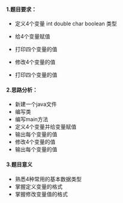 #### 1.题目要求：

- 定义4个变量  int  double  char  boolean  类型 

- 给4个变量赋值

- 打印四个变量的值

- 修改4个变量的值

- 打印四个变量的值

  




#### 2.思路分析：

- 新建一个java文件
- 编写类
- 编写main方法
- 定义4个变量并给变量赋值
- 输出每个变量的值
- 修改4个变量的值
- 输出每个变量的值



#### 3.题目意义

- 熟悉4种常用的基本数据类型
- 掌握定义变量的格式
- 掌握修改变量值的格式